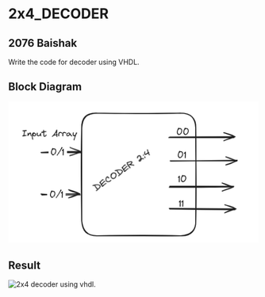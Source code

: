 <h1>2x4_DECODER</h1>
<h2>2076 Baishak</h2>
<p>Write the code for decoder using VHDL.</p>
<h2>Block Diagram</h2>
<img src="./Decoder2_4.png"/>
<h2>Result</h2>
<img src="./2x4_decoder.png" alt="2x4 decoder using vhdl." />
